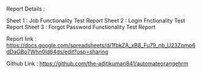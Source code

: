 Report Details :

Sheet 1 : Job Functionality Test Report
Sheet 2 : Login Fnctionality Test Report
Sheet 3 : Forgot Password Functionality Test Report

Report link :
https://docs.google.com/spreadsheets/d/1fbkZA_xB8_Fu79_nb_U23Zpmp6dDaGBo7Whn0ld64ds/edit?usp=sharing

Github Link :
https://github.com/the-aditikumari841/automateorangehrm
